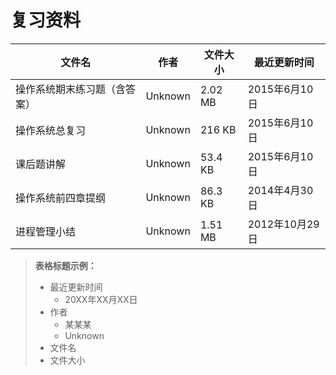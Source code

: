 # 复习资料

文件名|作者|文件大小|最近更新时间
---|---|---|---|
操作系统期末练习题（含答案）|Unknown|2.02 MB|2015年6月10日|
操作系统总复习|Unknown|216 KB|2015年6月10日|
课后题讲解|Unknown|53.4 KB|2015年6月10日|
操作系统前四章提纲|Unknown|86.3 KB|2014年4月30日|
进程管理小结|Unknown|1.51 MB|2012年10月29日|


> **表格标题示例：**
> 
> - 最近更新时间
>   - 20XX年XX月XX日
> - 作者
>   - 某某某
>   - Unknown
> - 文件名
> - 文件大小